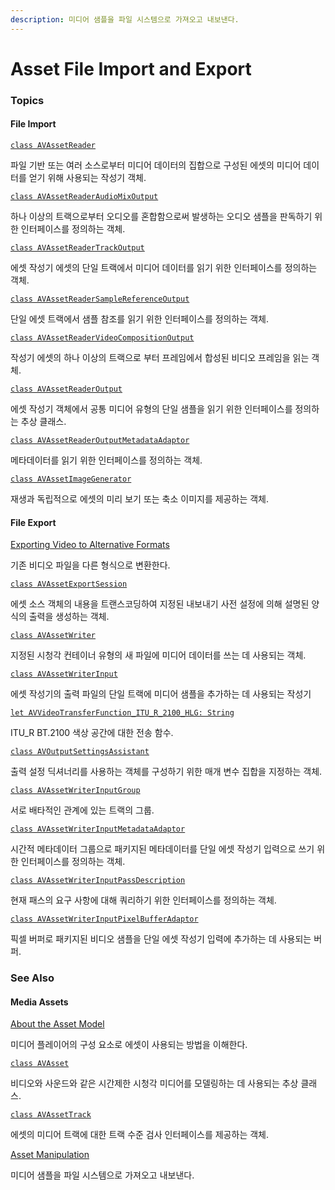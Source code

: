 ```yaml
---
description: 미디어 샘플을 파일 시스템으로 가져오고 내보낸다.
---
```


# Asset File Import and Export

### Topics

#### File Import

[`class AVAssetReader`](https://developer.apple.com/documentation/avfoundation/avassetreader)

파일 기반 또는 여러 소스로부터 미디어 데이터의 집합으로 구성된 에셋의 미디어 데이터를 얻기 위해 사용되는 작성기 객체.

[`class AVAssetReaderAudioMixOutput`](https://developer.apple.com/documentation/avfoundation/avassetreaderaudiomixoutput)

하나 이상의 트랙으로부터 오디오를 혼합함으로써 발생하는 오디오 샘플을 판독하기 위한 인터페이스를 정의하는 객체.

[`class AVAssetReaderTrackOutput`](https://developer.apple.com/documentation/avfoundation/avassetreadertrackoutput)

에셋 작성기 에셋의 단일 트랙에서 미디어 데이터를 읽기 위한 인터페이스를 정의하는 객체.

[`class AVAssetReaderSampleReferenceOutput`](https://developer.apple.com/documentation/avfoundation/avassetreadersamplereferenceoutput)

단일 에셋 트랙에서 샘플 참조를 읽기 위한 인터페이스를 정의하는 객체.

[`class AVAssetReaderVideoCompositionOutput`](https://developer.apple.com/documentation/avfoundation/avassetreadervideocompositionoutput)

작성기 에셋의 하나 이상의 트랙으로 부터 프레임에서 합성된 비디오 프레임을 읽는 객체.

[`class AVAssetReaderOutput`](https://developer.apple.com/documentation/avfoundation/avassetreaderoutput)

에셋 작성기 객체에서 공통 미디어 유형의 단일 샘플을 읽기 위한 인터페이스를 정의하는 추상 클래스.

[`class AVAssetReaderOutputMetadataAdaptor`](https://developer.apple.com/documentation/avfoundation/avassetreaderoutputmetadataadaptor)

메타데이터를 읽기 위한 인터페이스를 정의하는 객체.

[`class AVAssetImageGenerator`](https://developer.apple.com/documentation/avfoundation/avassetimagegenerator)

재생과 독립적으로 에셋의 미리 보기 또는 축소 이미지를 제공하는 객체.

#### File Export

[Exporting Video to Alternative Formats](https://developer.apple.com/documentation/avfoundation/media_assets_playback_and_editing/asset_file_import_and_export/exporting_video_to_alternative_formats)

기존 비디오 파일을 다른 형식으로 변환한다.

[`class AVAssetExportSession`](https://developer.apple.com/documentation/avfoundation/avassetexportsession)

에셋 소스 객체의 내용을 트랜스코딩하여 지정된 내보내기 사전 설정에 의해 설명된 양식의 출력을 생성하는 객체.

[`class AVAssetWriter`](https://developer.apple.com/documentation/avfoundation/avassetwriter)

지정된 시청각 컨테이너 유형의 새 파일에 미디어 데이터를 쓰는 데 사용되는 객체.

[`class AVAssetWriterInput`](https://developer.apple.com/documentation/avfoundation/avassetwriterinput)

에셋 작성기의 출력 파일의 단일 트랙에 미디어 샘플을 추가하는 데 사용되는 작성기

[`let AVVideoTransferFunction_ITU_R_2100_HLG: String`](https://developer.apple.com/documentation/avfoundation/avvideotransferfunction_itu_r_2100_hlg)

ITU\_R BT.2100 색상 공간에 대한 전송 함수.

[`class AVOutputSettingsAssistant`](https://developer.apple.com/documentation/avfoundation/avoutputsettingsassistant)

출력 설정 딕셔너리를 사용하는 객체를 구성하기 위한 매개 변수 집합을 지정하는 객체.

[`class AVAssetWriterInputGroup`](https://developer.apple.com/documentation/avfoundation/avassetwriterinputgroup)

서로 배타적인 관계에 있는 트랙의 그룹.

[`class AVAssetWriterInputMetadataAdaptor`](https://developer.apple.com/documentation/avfoundation/avassetwriterinputmetadataadaptor)

시간적 메타데이터 그룹으로 패키지된 메타데이터를 단일 에셋 작성기 입력으로 쓰기 위한 인터페이스를 정의하는 객체.

[`class AVAssetWriterInputPassDescription`](https://developer.apple.com/documentation/avfoundation/avassetwriterinputpassdescription)

현재 패스의 요구 사항에 대해 쿼리하기 위한 인터페이스를 정의하는 객체.

[`class AVAssetWriterInputPixelBufferAdaptor`](https://developer.apple.com/documentation/avfoundation/avassetwriterinputpixelbufferadaptor)

픽셀 버퍼로 패키지된 비디오 샘플을 단일 에셋 작성기 입력에 추가하는 데 사용되는 버퍼.

### See Also

#### Media Assets

[About the Asset Model](https://developer.apple.com/documentation/avfoundation/media_assets_playback_and_editing/about_the_asset_model)

미디어 플레이어의 구성 요소로 에셋이 사용되는 방법을 이해한다.

[`class AVAsset`](https://developer.apple.com/documentation/avfoundation/avasset)

비디오와 사운드와 같은 시간제한 시청각 미디어를 모델링하는 데 사용되는 추상 클래스.

[`class AVAssetTrack`](https://developer.apple.com/documentation/avfoundation/avassettrack)

에셋의 미디어 트랙에 대한 트랙 수준 검사 인터페이스를 제공하는 객체.

[Asset Manipulation](https://developer.apple.com/documentation/avfoundation/media_assets_playback_and_editing/asset_manipulation)

미디어 샘플을 파일 시스템으로 가져오고 내보낸다.

